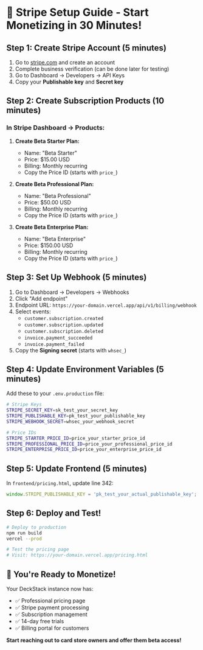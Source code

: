 # 🚀 Stripe Setup Guide - Start Monetizing in 30 Minutes!

## Step 1: Create Stripe Account (5 minutes)

1. Go to [stripe.com](https://stripe.com) and create an account
2. Complete business verification (can be done later for testing)
3. Go to Dashboard → Developers → API Keys
4. Copy your **Publishable key** and **Secret key**

## Step 2: Create Subscription Products (10 minutes)

### In Stripe Dashboard → Products:

1. **Create Beta Starter Plan:**
   - Name: "Beta Starter"
   - Price: $15.00 USD
   - Billing: Monthly recurring
   - Copy the Price ID (starts with `price_`)

2. **Create Beta Professional Plan:**
   - Name: "Beta Professional" 
   - Price: $50.00 USD
   - Billing: Monthly recurring
   - Copy the Price ID (starts with `price_`)

3. **Create Beta Enterprise Plan:**
   - Name: "Beta Enterprise"
   - Price: $150.00 USD
   - Billing: Monthly recurring
   - Copy the Price ID (starts with `price_`)

## Step 3: Set Up Webhook (5 minutes)

1. Go to Dashboard → Developers → Webhooks
2. Click "Add endpoint"
3. Endpoint URL: `https://your-domain.vercel.app/api/v1/billing/webhook`
4. Select events:
   - `customer.subscription.created`
   - `customer.subscription.updated` 
   - `customer.subscription.deleted`
   - `invoice.payment_succeeded`
   - `invoice.payment_failed`
5. Copy the **Signing secret** (starts with `whsec_`)

## Step 4: Update Environment Variables (5 minutes)

Add these to your `.env.production` file:

```bash
# Stripe Keys
STRIPE_SECRET_KEY=sk_test_your_secret_key
STRIPE_PUBLISHABLE_KEY=pk_test_your_publishable_key
STRIPE_WEBHOOK_SECRET=whsec_your_webhook_secret

# Price IDs
STRIPE_STARTER_PRICE_ID=price_your_starter_price_id
STRIPE_PROFESSIONAL_PRICE_ID=price_your_professional_price_id
STRIPE_ENTERPRISE_PRICE_ID=price_your_enterprise_price_id
```

## Step 5: Update Frontend (5 minutes)

In `frontend/pricing.html`, update line 342:
```javascript
window.STRIPE_PUBLISHABLE_KEY = 'pk_test_your_actual_publishable_key';
```

## Step 6: Deploy and Test!

```bash
# Deploy to production
npm run build
vercel --prod

# Test the pricing page
# Visit: https://your-domain.vercel.app/pricing.html
```

## 🎉 You're Ready to Monetize!

Your DeckStack instance now has:
- ✅ Professional pricing page
- ✅ Stripe payment processing
- ✅ Subscription management
- ✅ 14-day free trials
- ✅ Billing portal for customers

**Start reaching out to card store owners and offer them beta access!**
